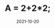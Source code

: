 ---
date: 2021-10-20
guid: e1f2ea8e-0572-4897-808f-eb3dfc6c5ca3
title: А = 2+2*2;
question:
options:
    - '6'
    - '8'
correct: 0
explanation: 1С знает приеоритеты математических операций =)
tags:
    - math
source: https://t.me/JuniorOneS/188
---